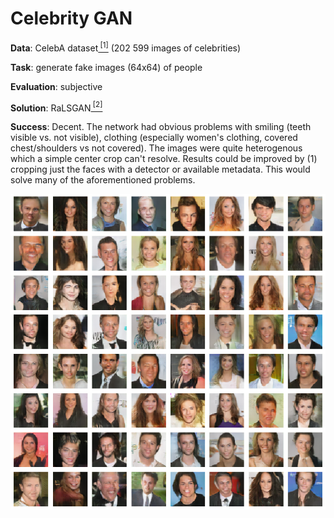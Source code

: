 # Celebrity GAN

__Data__: CelebA dataset[<sup> [1]</sup>](http://mmlab.ie.cuhk.edu.hk/projects/CelebA.html) (202 599 images of celebrities)

__Task__: generate fake images (64x64) of people

__Evaluation__: subjective

__Solution__: RaLSGAN[<sup> [2]</sup>](https://arxiv.org/abs/1807.00734)

__Success__: Decent. The network had obvious problems with smiling (teeth visible vs. not visible), clothing (especially women's clothing, covered chest/shoulders vs not covered). The images were quite heterogenous which a simple center crop can't resolve. Results could be improved by (1) cropping just the faces with a detector or available metadata. This would solve many of the aforementioned problems.

![](example_output.png)
